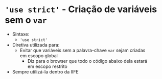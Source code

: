 # `'use strict'` - Criação de variáveis sem o `var`
- Sintaxe: 
  - `'use strict'`
- Diretiva utilizada para: 
  - Evitar que variáveis sem a palavra-chave `var` sejam criadas  
  em escopo global
    - Diz para o browser que todo o código abaixo dela estará  
    em escopo restrito
- Sempre utilizá-la dentro da IIFE 
